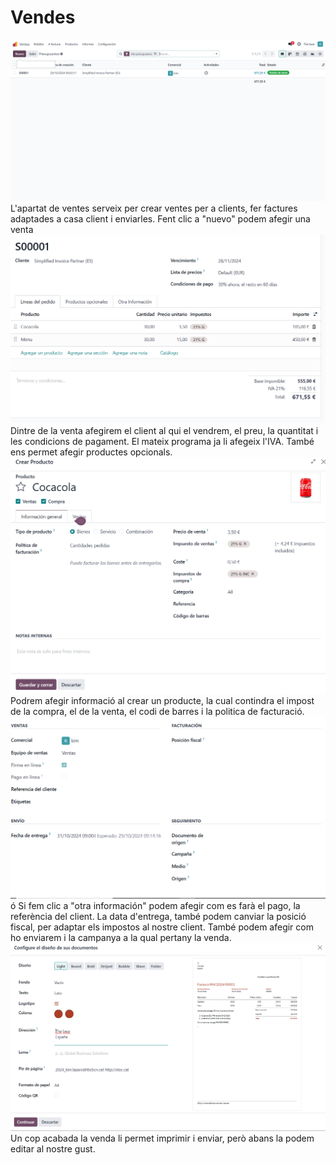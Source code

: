 # Vendes








![Imatge principal](Imatges/Imatge_principal.PNG)
L'apartat de ventes serveix per crear ventes per a clients, fer factures adaptades a casa client i enviarles.
Fent clic a "nuevo" podem afegir una venta
![Imatge 1](Imatges/Imatge_1.PNG) 
Dintre de la venta afegirem el client al qui el vendrem, el preu, la quantitat i les condicions de pagament. El mateix programa ja li afegeix l'IVA.
També ens permet afegir productes opcionals.
![Imatge 2](Imatges/Imatge_2.PNG) 
Podrem afegir informació al crear un producte, la cual contindra el impost de la compra, el de la venta, el codi de barres i la politica de facturació.
![Imatge 3](Imatges/Imatge_3.PNG)ó
Si fem clic a "otra información" podem afegir com es farà el pago, la referència del client.
La data d'entrega, també podem canviar la posició fiscal, per adaptar els impostos al nostre client.
També podem afegir com ho enviarem i la campanya a la qual pertany la venda.
![Imatge 4](Imatges/Imatge_4.PNG) 
Un cop acabada la venda li permet imprimir i enviar, però abans la podem editar al nostre gust.